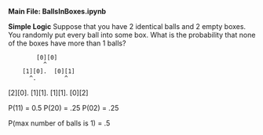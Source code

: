 **Main File: BallsInBoxes.ipynb**

**Simple Logic**
Suppose that you have 2 identical balls and 2 empty boxes. You randomly put every ball into some box. What is the probability that none of the boxes have more than 1 balls?

            [0][0]
              ^
        [1][0].  [0][1]   
          ^.        ^
  [2][0]. [1][1]. [1][1]. [0][2]

P(11) = 0.5 P(20) = .25 P(02) = .25

P(max number of balls is 1) = .5
